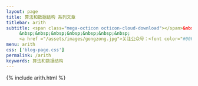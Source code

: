 ```yaml
---
layout: page
title: 算法和数据结构 系列文章
titlebar: arith
subtitle: <span class="mega-octicon octicon-cloud-download"></span>&nbsp;&nbsp;<br/>
     &nbsp;&nbsp;&nbsp;&nbsp;&nbsp;&nbsp;&nbsp;
     <a href ="/assets/images/gongzong.jpg">关注公众号：<font color="#00FF00">程序猿小尾巴</font></a>
menu: arith
css: ['blog-page.css']
permalink: /arith
keywords: 算法和数据结构
---
```


{% include arith.html %}